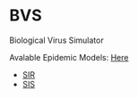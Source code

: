 # BVS
Biological Virus Simulator

Avalable Epidemic Models: [Here](./src/utils/DifferentialEquations/README.md)

* [SIR](./src/utils/DifferentialEquations/README.md#sir)
* [SIS](./src/utils/DifferentialEquations/README.md#sis)
